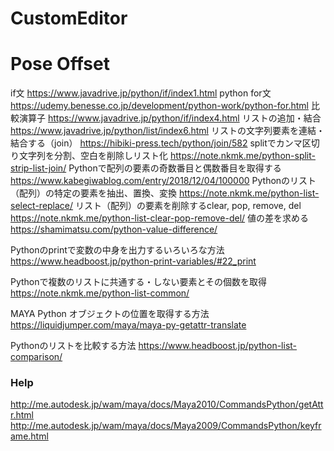 # CustomEditor








# Pose Offset



if文
https://www.javadrive.jp/python/if/index1.html
python for文
https://udemy.benesse.co.jp/development/python-work/python-for.html
比較演算子
https://www.javadrive.jp/python/if/index4.html
リストの追加・結合
https://www.javadrive.jp/python/list/index6.html
リストの文字列要素を連結・結合する（join）
https://hibiki-press.tech/python/join/582
splitでカンマ区切り文字列を分割、空白を削除しリスト化
https://note.nkmk.me/python-split-strip-list-join/
Pythonで配列の要素の奇数番目と偶数番目を取得する
https://www.kabegiwablog.com/entry/2018/12/04/100000
Pythonのリスト（配列）の特定の要素を抽出、置換、変換
https://note.nkmk.me/python-list-select-replace/
リスト（配列）の要素を削除するclear, pop, remove, del
https://note.nkmk.me/python-list-clear-pop-remove-del/
値の差を求める
https://shamimatsu.com/python-value-difference/

Pythonのprintで変数の中身を出力するいろいろな方法
https://www.headboost.jp/python-print-variables/#22_print

Pythonで複数のリストに共通する・しない要素とその個数を取得
https://note.nkmk.me/python-list-common/


MAYA Python オブジェクトの位置を取得する方法
https://liquidjumper.com/maya/maya-py-getattr-translate

Pythonのリストを比較する方法
https://www.headboost.jp/python-list-comparison/



### Help
http://me.autodesk.jp/wam/maya/docs/Maya2010/CommandsPython/getAttr.html
http://me.autodesk.jp/wam/maya/docs/Maya2009/CommandsPython/keyframe.html








